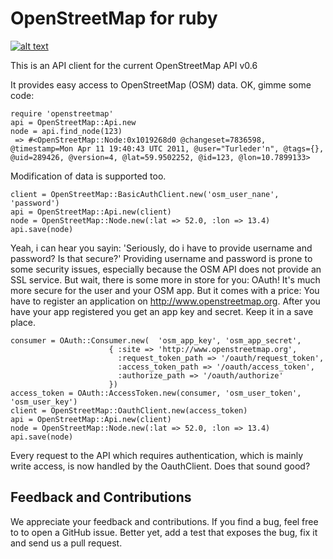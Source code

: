 # OpenStreetMap for ruby

[![alt text][2]][1]

  [1]: http://travis-ci.org/#!/sozialhelden/openstreetmap
  [2]: https://secure.travis-ci.org/sozialhelden/openstreetmap.png

This is an API client for the current OpenStreetMap API v0.6

It provides easy access to OpenStreetMap (OSM) data. OK, gimme some code:

    require 'openstreetmap'
    api = OpenStreetMap::Api.new
    node = api.find_node(123)
     => #<OpenStreetMap::Node:0x1019268d0 @changeset=7836598, @timestamp=Mon Apr 11 19:40:43 UTC 2011, @user="Turleder'n", @tags={}, @uid=289426, @version=4, @lat=59.9502252, @id=123, @lon=10.7899133>

Modification of data is supported too.

    client = OpenStreetMap::BasicAuthClient.new('osm_user_nane', 'password')
    api = OpenStreetMap::Api.new(client)
    node = OpenStreetMap::Node.new(:lat => 52.0, :lon => 13.4)
    api.save(node)

Yeah, i can hear you sayin: 'Seriously, do i have to provide username and password? Is that secure?' Providing username and password is prone to some security issues, especially because the OSM API does not provide an SSL service. But wait, there is some more in store for you: OAuth! It's much more secure for the user and your OSM app. But it comes with a price: You have to register an application on http://www.openstreetmap.org. After you have your app registered you get an app key and secret. Keep it in a save place.

    consumer = OAuth::Consumer.new(  'osm_app_key', 'osm_app_secret',
                          { :site => 'http://www.openstreetmap.org',
                            :request_token_path => '/oauth/request_token',
                            :access_token_path => '/oauth/access_token',
                            :authorize_path => '/oauth/authorize'
                          })
    access_token = OAuth::AccessToken.new(consumer, 'osm_user_token', 'osm_user_key')
    client = OpenStreetMap::OauthClient.new(access_token)
    api = OpenStreetMap::Api.new(client)
    node = OpenStreetMap::Node.new(:lat => 52.0, :lon => 13.4)
    api.save(node)

Every request to the API which requires authentication, which is mainly write access, is now handled by the OauthClient. Does that sound good?



## Feedback and Contributions

We appreciate your feedback and contributions. If you find a bug, feel free to to open a GitHub issue. Better yet, add a test that exposes the bug, fix it and send us a pull request.